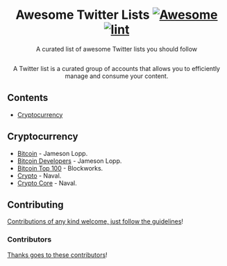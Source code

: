 <div align="center">

<!-- title -->

<!--lint ignore no-dead-urls-->

# Awesome Twitter Lists [![Awesome](https://awesome.re/badge.svg)](https://awesome.re) [![lint](https://github.com/ErfanEbrahimnia/awesome-twitter-lists/actions/workflows/lint.yaml/badge.svg)](https://github.com/ErfanEbrahimnia/awesome-twitter-lists/actions/workflows/lint.yaml)

<!-- subtitle -->

A curated list of awesome Twitter lists you should follow

<!-- image -->

<a href="" target="_blank" rel="noopener noreferrer">
  <img src="" />
</a>

<!-- description -->

A Twitter list is a curated group of accounts that allows you to efficiently manage and consume your content.

</div>

<!-- TOC -->

## Contents

- [Cryptocurrency](#cryptocurrency)

<!-- CONTENT -->

## Cryptocurrency

- [Bitcoin](https://twitter.com/i/lists/967467772341923840) - Jameson Lopp.
- [Bitcoin Developers](https://twitter.com/i/lists/967118678205505536) - Jameson Lopp.
- [Bitcoin Top 100](https://twitter.com/i/lists/1269756458620653568) - Blockworks.
- [Crypto](https://twitter.com/i/lists/875371355570487296) - Naval.
- [Crypto Core](https://twitter.com/i/lists/1073407660337188865) - Naval.

<!-- END CONTENT -->

## Contributing

[Contributions of any kind welcome, just follow the guidelines](contributing.md)!

### Contributors

[Thanks goes to these contributors](https://github.com/ErfanEbrahimnia/awesome-twitter-lists/graphs/contributors)!
